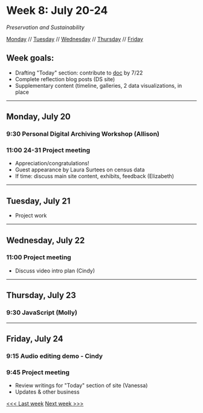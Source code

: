 # Week 8: July 20-24

*Preservation and Sustainability*

[Monday](#monday-july-20) // [Tuesday](#tuesday-july-21) // [Wednesday](#wednesday-july-22) // [Thursday](#thursday-july-23) // [Friday](#friday-july-24)

## Week goals:
- Drafting "Today" section: contribute to [doc]() by 7/22
- Complete reflection blog posts (DS site)
- Supplementary content (timeline, galleries, 2 data visualizations, in place

---

## Monday, July 20

### 9:30 Personal Digital Archiving Workshop (Allison)

### 11:00 24-31 Project meeting
- Appreciation/congratulations!
- Guest appearance by Laura Surtees on census data
- If time: discuss main site content, exhibits, feedback (Elizabeth)
---

## Tuesday, July 21
- Project work

---

## Wednesday, July 22

### 11:00 Project meeting
- Discuss video intro plan (Cindy)

---

## Thursday, July 23

### 9:30 JavaScript (Molly)

---

## Friday, July 24

### 9:15 Audio editing demo - Cindy

### 9:45 Project meeting
- Review writings for "Today" section of site (Vanessa)
- Updates & other business


[<<< Last week](/7-design.md) [Next week >>>](/9-making.md)
